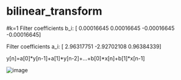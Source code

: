# bilinear_transform

#k=1
Filter coefficients b_i: [ 0.00016645  0.00016645 -0.00016645 -0.00016645]

Filter coefficients a_i: [ 2.96317751 -2.92702108  0.96384339]

y[n]=a[0]*y[n-1]+a[1]*y[n-2]+...+b[0]*x[n]+b[1]*x[n-1]

![image](https://user-images.githubusercontent.com/79245603/179201356-b8462f64-6c7d-4d72-9712-6a63f83993ef.png)
